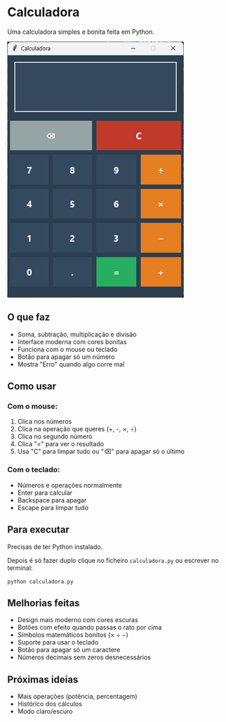 # Calculadora

Uma calculadora simples e bonita feita em Python.

![Calculadora](calculator.png)

## O que faz

- Soma, subtração, multiplicação e divisão
- Interface moderna com cores bonitas
- Funciona com o mouse ou teclado
- Botão para apagar só um número
- Mostra "Erro" quando algo corre mal

## Como usar

### Com o mouse:
1. Clica nos números
2. Clica na operação que queres (+, -, ×, ÷)
3. Clica no segundo número
4. Clica "=" para ver o resultado
5. Usa "C" para limpar tudo ou "⌫" para apagar só o último

### Com o teclado:
- Números e operações normalmente
- Enter para calcular
- Backspace para apagar
- Escape para limpar tudo

## Para executar

Precisas de ter Python instalado.

Depois é só fazer duplo clique no ficheiro `calculadora.py` ou escrever no terminal:
```
python calculadora.py
```

## Melhorias feitas

- Design mais moderno com cores escuras
- Botões com efeito quando passas o rato por cima
- Símbolos matemáticos bonitos (× ÷ −)
- Suporte para usar o teclado
- Botão para apagar só um caractere
- Números decimais sem zeros desnecessários

## Próximas ideias

- Mais operações (potência, percentagem)
- Histórico dos cálculos
- Modo claro/escuro
